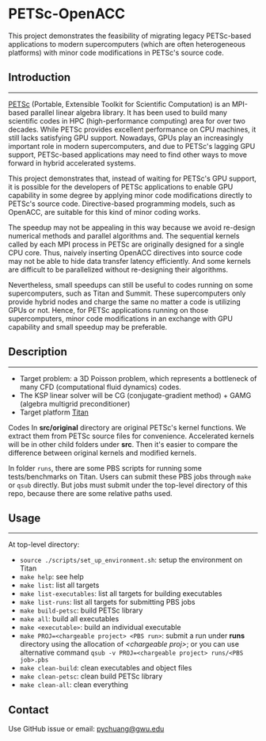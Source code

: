 # PETSc-OpenACC

This project demonstrates the feasibility of migrating legacy PETSc-based 
applications to modern supercomputers (which are often heterogeneous platforms)
with minor code modifications in PETSc's source code.


## Introduction
------------------------------

[PETSc](https://www.mcs.anl.gov/petsc/) (Portable, Extensible Toolkit for
Scientific Computation) is an MPI-based parallel linear algebra library. It has 
been used to build many scientific codes in HPC (high-performance computing) 
area for over two decades. While PETSc provides excellent performance on CPU 
machines, it still lacks satisfying GPU support. Nowadays, GPUs play an 
increasingly important role in modern supercomputers, and due to PETSc's lagging
GPU support, PETSc-based applications may need to find other ways to move 
forward in hybrid accelerated systems.

This project demonstrates that, instead of waiting for PETSc's GPU support, it
is possible for the developers of PETSc applications to enable GPU capability in
some degree by applying minor code modifications directly to PETSc's source
code. Directive-based programming models, such as OpenACC, are suitable for this
kind of minor coding works.

The speedup may not be appealing in this way because we avoid re-design
numerical methods and parallel algorithms and. The sequential kernels called by
each MPI process in PETSc are originally designed for a single CPU core. Thus,
naively inserting OpenACC directives into source code may not be able to hide
data transfer latency efficiently. And some kernels are difficult to be
parallelized without re-designing their algorithms. 

Nevertheless, small speedups can still be useful to codes running on some
supercomputers, such as Titan and Summit. These supercomputers only provide
hybrid nodes and charge the same no matter a code is utilizing GPUs or not.
Hence, for PETSc applications running on those supercomputers, minor code
modifications in an exchange with GPU capability and small speedup may be
preferable.


## Description
------------------------------

* Target problem: a 3D Poisson problem, which represents a bottleneck of many
  CFD (computational fluid dynamics) codes.
* The KSP linear solver will be CG (conjugate-gradient method) + GAMG (algebra
  multigrid preconditioner)
* Target platform [Titan](https://www.olcf.ornl.gov/computing-resources/titan-cray-xk7/)

Codes In **src/original** directory are original PETSc's kernel functions. We 
extract them from PETSc source files for convenience. Accelerated kernels will
be in other child folders under **src**. Then it's easier to compare the 
difference between original kernels and modified kernels.

In folder `runs`, there are some PBS scripts for running some tests/benchmarks 
on Titan. Users can submit these PBS jobs through `make` or `qsub` directly. But
jobs must submit under the top-level directory of this repo, because there are
some relative paths used.


## Usage
------------------------------

At top-level directory:

* `source ./scripts/set_up_environment.sh`: setup the environment on Titan
* `make help`: see help
* `make list`: list all targets
* `make list-executables`: list all targets for building executables
* `make list-runs`: list all targets for submitting PBS jobs
* `make build-petsc`: build PETSc library
* `make all`: build all executables
* `make <executable>`: build an individual executable
* `make PROJ=<chargeable project> <PBS run>`: submit a run under **runs**
  directory using the allocation of *\<chargeable proj\>*; or you can use
  alternative command `qsub -v PROJ=<chargeable project> runs/<PBS job>.pbs`
* `make clean-build`: clean executables and object files
* `make clean-petsc`: clean build PETSc library
* `make clean-all`: clean everything

## Contact

Use GitHub issue or email: <pychuang@gwu.edu>
